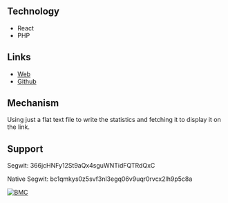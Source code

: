 Technology
---
- React
- PHP

Links
---
- [Web](https://cycling.mohit.dev)
- [Github](https://github.com/codeoholic/cycling.mohit.dev)

Mechanism
---
Using just a flat text file to write the statistics and fetching it to display it on the link.

Support
---
Segwit: 366jcHNFy12St9aQx4sguWNTidFQTRdQxC

Native Segwit: bc1qmkys0z5svf3nl3egq06v9uqr0rvcx2lh9p5c8a

[![BMC](https://mohit.sgp1.digitaloceanspaces.com/cdn/bmc-button.png)](https://www.buymeacoffee.com/codeoholic)